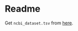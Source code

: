 # Readme

Get `ncbi_dataset.tsv` from [here](https://www.ncbi.nlm.nih.gov/labs/data-hub/gene/table/taxon/9606/?utm_source=blog&utm_medium=referral&utm_campaign=Datasets-gene-table&utm_term=human-genes-table&utm_content=20220124link2).

